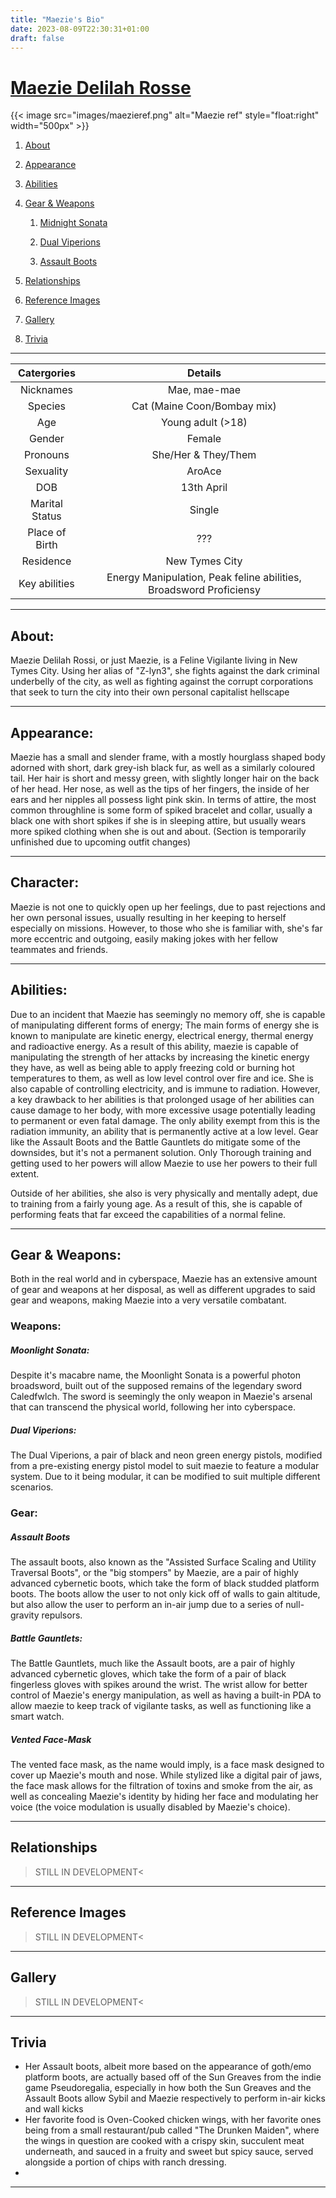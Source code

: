 ```yaml
---
title: "Maezie's Bio"
date: 2023-08-09T22:30:31+01:00
draft: false
---
```


# <u>**Maezie Delilah Rosse**</u>

{{< image src="images/maezieref.png" alt="Maezie ref" style="float:right" width="500px" >}}

1. [About](#about)

2. [Appearance](#appearance)

3. [Abilities](#abilities)

4. [Gear & Weapons](#gear%20&%20weapons)
   
   1. [Midnight Sonata](#midnight%20sonata)
   
   2. [Dual Viperions](#dual%20hyperions)
   
   3. [Assault Boots](#assault%20boots)

5. [Relationships](#relationships)

6. [Reference Images](#reference%20images)

7. [Gallery](#gallery)

8. [Trivia](#trivia)

---

| Catergories    | Details                                                            |
|:--------------:|:------------------------------------------------------------------:|
| Nicknames      | Mae, mae-mae                                                       |
| Species        | Cat (Maine Coon/Bombay mix)                                        |
| Age            | Young adult (>18)                                                  |
| Gender         | Female                                                             |
| Pronouns       | She/Her & They/Them                                                |
| Sexuality      | AroAce                                                             |
| DOB            | 13th April                                                         |
| Marital Status | Single                                                             |
| Place of Birth | ???                                                                |
| Residence      | New Tymes City                                                     |
| Key abilities  | Energy Manipulation, Peak feline abilities, Broadsword Proficiensy |

---

## About:

Maezie Delilah Rossi, or just Maezie, is a Feline Vigilante living in New Tymes City. Using her alias of "Z-lyn3", she fights against the dark criminal underbelly of the city, as well as fighting against the corrupt corporations that seek to turn the city into their own personal capitalist hellscape

---

## Appearance:

Maezie has a small and slender frame, with a mostly hourglass shaped body adorned with short, dark grey-ish black fur, as well as a similarly coloured tail. Her hair is short and messy green, with slightly longer hair on the back of her head. Her nose, as well as the tips of her fingers, the inside of her ears and her nipples all possess light pink skin. In terms of attire, the most common throughline is some form of spiked bracelet and collar, usually a black one with short spikes if she is in sleeping attire, but usually wears more spiked clothing when she is out and about. (Section is temporarily unfinished due to upcoming outfit changes)

---

## Character:

Maezie is not one to quickly open up her feelings, due to past rejections and her own personal issues, usually resulting in her keeping to herself especially on missions. However, to those who she is familiar with, she's far more eccentric and outgoing, easily making jokes with her fellow teammates and friends.

---

## Abilities:

Due to an incident that Maezie has seemingly no memory off, she is capable of manipulating different forms of energy; The main forms of energy she is known to manipulate are kinetic energy, electrical energy, thermal energy and radioactive energy. As a result of this ability, maezie is capable of manipulating the strength of her attacks by increasing the kinetic energy they have, as well as being able to apply freezing cold or burning hot temperatures to them, as well as low level control over fire and ice. She is also capable of controlling electricity, and is immune to radiation. However, a key drawback to her abilities is that prolonged usage of her abilities can cause damage to her body, with more excessive usage potentially leading to permanent or even fatal damage. The only ability exempt from this is the radiation immunity, an ability that is permanently active at a low level. Gear like the Assault Boots and the Battle Gauntlets do mitigate some of the downsides, but it's not a permanent solution. Only Thorough training and getting used to her powers will allow Maezie to use her powers to their full extent.

Outside of her abilities, she also is very physically and mentally adept, due to training from a fairly young age. As a result of this, she is capable of performing feats that far exceed the capabilities of a normal feline.

---

## Gear & Weapons:

Both in the real world and in cyberspace, Maezie has an extensive amount of gear and weapons at her disposal, as well as different upgrades to said gear and weapons, making Maezie into a very versatile combatant.

### Weapons:

##### Moonlight Sonata:

Despite it's macabre name, the Moonlight Sonata is a powerful photon broadsword, built out of the supposed remains of the legendary sword Caledfwlch. The sword is seemingly the only weapon in Maezie's arsenal that can transcend the physical world, following her into cyberspace. 

##### Dual Viperions:

The Dual Viperions, a pair of black and neon green energy pistols, modified from a pre-existing energy pistol model to suit maezie to feature a modular system. Due to it being modular, it can be modified to suit multiple different scenarios.

### Gear:

##### Assault Boots

The assault boots, also known as the "Assisted Surface Scaling and Utility Traversal Boots", or the "big stompers" by Maezie, are a pair of highly advanced cybernetic boots, which take the form of black studded platform boots. The boots allow the user to not only kick off of walls to gain altitude, but also allow the user to perform an in-air jump due to a series of null-gravity repulsors. 

##### Battle Gauntlets:

The Battle Gauntlets, much like the Assault boots, are a pair of highly advanced cybernetic gloves, which take the form of a pair of black fingerless gloves with spikes around the wrist. The wrist allow for better control of Maezie's energy manipulation, as well as having a built-in PDA to allow maezie to keep track of vigilante tasks, as well as functioning like a smart watch.

##### Vented Face-Mask

The vented face mask, as the name would imply, is a face mask designed to cover up Maezie's mouth and nose. While stylized like a digital pair of jaws, the face mask allows for the filtration of toxins and smoke from the air, as well as concealing Maezie's identity by hiding her face and modulating her voice (the voice modulation is usually disabled by Maezie's choice).

---

## Relationships

> STILL IN DEVELOPMENT<

---

## Reference Images

> STILL IN DEVELOPMENT<

<!---{{< gallery match="images/referenceimages/*" sortOrder="desc" rowHeight="150" margins="5" thumbnailResizeOptions="250x250 q90 Lanczos" showExif=true previewType="blur" embedPreview=true loadJQuery=true >}}
-->

---

## Gallery

> STILL IN DEVELOPMENT<

<!---{{< gallery match="images/gallery/*" sortOrder="desc" rowHeight="150" margins="5" thumbnailResizeOptions="250x250 q90 Lanczos" showExif=true previewType="blur" embedPreview=true loadJQuery=true >}}
-->

---

## Trivia

- Her Assault boots, albeit more based on the appearance of goth/emo platform boots, are actually based off of the Sun Greaves from the indie game Pseudoregalia, especially in how both the Sun Greaves and the Assault Boots allow Sybil and Maezie respectively to perform in-air kicks and wall kicks
- Her favorite food is Oven-Cooked chicken wings, with her favorite ones being from a small restaurant/pub called "The Drunken Maiden", where the wings in question are cooked with a crispy skin, succulent meat underneath, and sauced in a fruity and sweet but spicy sauce, served alongside a portion of chips with ranch dressing.
- 

---